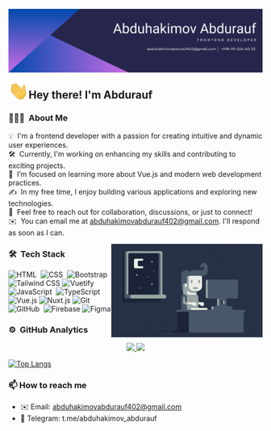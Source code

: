 ![Banner](https://github.com/abduhakimovabdurauf/abduhakimovabdurauf/blob/main/assets/Abdurauf.png)

<img alt="Night Coding" src="./assets/wave.gif" width='40' align="left"/><h2>Hey there! I'm Abdurauf</h2>

### 👨🏻‍💻 &nbsp;About Me

💡 &nbsp;I'm a frontend developer with a passion for creating intuitive and dynamic user experiences.  
🛠 &nbsp;Currently, I'm working on enhancing my skills and contributing to exciting projects.  
🌱 &nbsp;I’m focused on learning more about Vue.js and modern web development practices.  
✍️ &nbsp;In my free time, I enjoy building various applications and exploring new technologies.  
💬 &nbsp;Feel free to reach out for collaboration, discussions, or just to connect!  
✉️ &nbsp;You can email me at abduhakimovabdurauf402@gmail.com. I'll respond as soon as I can.


<img alt="Night Coding" src="https://raw.githubusercontent.com/abduhakimovabdurauf/abduhakimovabdurauf/master/assets/Night-Coding.gif" align="right"/>


### 🛠 &nbsp;Tech Stack


![HTML](https://img.shields.io/badge/-HTML-05122A?style=flat&logo=HTML5&color=253245)&nbsp;
![CSS](https://img.shields.io/badge/-CSS-05122A?style=flat&logo=CSS3&logoColor=1572B6&color=253245)&nbsp;
![Bootstrap](https://img.shields.io/badge/-Bootstrap-05122A?style=flat&logo=bootstrap&logoColor=563D7C&color=253245)&nbsp;\
![Tailwind CSS](https://img.shields.io/badge/-Tailwind%20CSS-05122A?style=flat&logo=tailwindcss&logoColor=06B6D4&color=253245)
![Vuetify](https://img.shields.io/badge/-Vuetify-05122A?style=flat&logo=vuetify&logoColor=1867C0&color=253245)\
![JavaScript](https://img.shields.io/badge/-JavaScript-05122A?style=flat&logo=javascript&color=253245)&nbsp;
![TypeScript](https://img.shields.io/badge/-TypeScript-05122A?style=flat&logo=typescript&logoColor=3178C6&color=253245)\
![Vue.js](https://img.shields.io/badge/Vue.js-42b883?style=flat&logo=vue.js&color=253245)
![Nuxt.js](https://img.shields.io/badge/-Nuxt.js-05122A?style=flat&logo=nuxtdotjs&logoColor=00DC82&color=253245)
![Git](https://img.shields.io/badge/-Git-05122A?style=flat&logo=git&color=253245)&nbsp;\
![GitHub](https://img.shields.io/badge/-GitHub-05122A?style=flat&logo=github&color=253245)&nbsp;
![Firebase](https://img.shields.io/badge/Firebase-FFCA28?style=flat&logo=firebase&logoColor=white)
![Figma](https://img.shields.io/badge/Figma-F24E1E?style=flat&logo=figma&color=253245)

### ⚙️ &nbsp;GitHub Analytics

<p align="center">
<a href="https://github.com/abduhakimovabdurauf">
  <img height="180em" src="https://github-readme-stats-eight-theta.vercel.app/api?username=abduhakimovabdurauf&show_icons=true&theme=default&include_all_commits=true&bg_color=253245&title_color=ffffff&text_color=ffffff&icon_color=7ed957&hide_border=true"/> 
  <img height="180em" src="https://github-readme-stats-eight-theta.vercel.app/api/top-langs/?username=abduhakimovabdurauf&layout=compact&langs_count=8&theme=default&bg_color=253245&title_color=ffffff&text_color=ffffff&icon_color=7ed957&hide_border=true"/>

  ![Top Langs](https://github-readme-stats.vercel.app/api/top-langs/?username=abduhakimovabdurauf&hide_progress=true)
</a>
</p>

### 📫 How to reach me
- ✉️ Email: abduhakimovabdurauf402@gmail.com
- 📱 Telegram: t.me/abduhakimov_abdurauf
